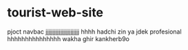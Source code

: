 # tourist-web-site
pjoct navbac
jjjjjjjjjjjjjjjjjjjjjjj
hhhh hadchi zin ya jdek profesional hhhhhhhhhhhhhhh wakha ghir kankherb9o
